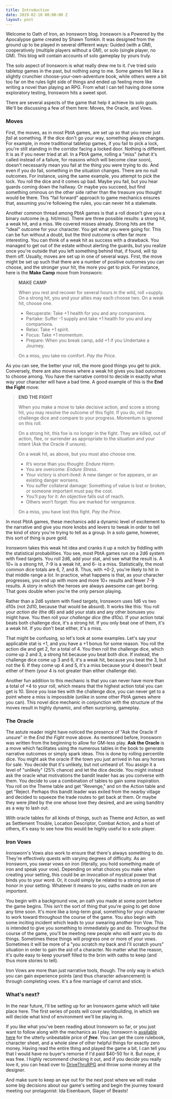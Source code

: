 ```yaml
---
title: Introduction
date: 2019-02-10 00:00:00 Z
layout: post
---
```


Welcome to Oath of Iron, an Ironsworn blog.  Ironsworn is a Powered by the Apocalypse game created by Shawn Tomkin. It was designed from the ground up to be played in several different ways: Guided (with a GM), cooperatively (multiple players without a GM), or solo (single player, no GM). This blog will contain accounts of solo gameplay by yours truly.

The solo aspect of Ironsworn is what really drew me to it. I've tried solo tabletop games in the past, but nothing *sang* to me. Some games felt like a slightly crunchier choose-your-own-adventure book, while others were a bit too far on the rules light side of things and ended up feeling more like writing a novel than playing an RPG.  From what I can tell having done some exploratory testing, Ironsworn hits a sweet spot.

There are several aspects of the game that help it achieve its solo goals.  We'll be discussing a few of them here: Moves, the Oracle, and Vows.

### Moves

First, the moves, as in most PbtA games, are set up so that you never just *fail* at something.
If the dice don't go your way, something always changes.
For example, in more traditional tabletop games, if you fail to pick a lock, you're still standing in the corridor facing a locked door.
Nothing is different.
It is as if you never tried at all.
In a PbtA game, rolling a "miss" (what it's called instead of a failure, for reasons which will become clear soon),
doesn't necessarily mean you fail at the thing you were trying to do.
And even if you do fail, something in the situation changes.
There are no null outcomes.
For instance, using the same example, you attempt to pick the lock.
You roll the dice and it comes up bad.
Maybe you fail, but you hear guards coming down the hallway.
Or maybe you succeed, but find something ominous on the other side rather than the treasure you thought would be there.
This "fail forward" approach to game mechanics ensures that, assuming you're following the rules, you can never hit a stalemate.

Another common thread among PbtA games is that a roll doesn't give you a binary outcome (e.g. hit/miss).
There are three possible results: a strong hit, a weak hit, and a miss.
We covered misses already.
Strong hits are the "ideal" outcome for your character.
You get what you were going for.
This can be fun without a doubt, but the third outcome is often far more interesting.
You can think of a weak hit as success with a drawback.
You managed to get out of the estate without alerting the guards, but you realize once you're outside that you left something behind that, if found, will tip them off.
Usually, moves are set up in one of several ways.
First, the move might be set up such that there are a number of positive outcomes you can choose, and the stronger your hit, the more you get to pick.
For instance, here is the **Make Camp** move from Ironsworn:

> **MAKE CAMP**
> 
> When you rest and recover for several hours in the wild, roll +supply. On a strong hit, you and your allies may each choose two. On a weak hit, choose one.
> 
> - Recuperate: Take +1 health for you and any companions.
> - Partake: Suffer -1 supply and take +1 health for you and any companions.
> - Relax: Take +1 spirit.
> - Focus: Take +1 momentum.
> - Prepare: When you break camp, add +1 if you Undertake a Journey.
>
> On a miss, you take no comfort. _Pay the Price_.

As you can see, the better your roll, the more good things you get to pick.
Conversely, there are also moves where a weak hit gives you bad outcomes to choose among.
You have the narrative control to decide in exactly what way your character will have a bad time.
A good example of this is the **End the Fight** move:

> **END THE FIGHT**
> 
> When you make a move to take decisive action, and score a strong hit, you may resolve the outcome of this fight. If you do, roll the challenge dice and compare to your progress. Momentum is ignored on this roll.
> 
> On a strong hit, this foe is no longer in the fight. They are killed, out of action, flee, or surrender as appropriate to the situation and your intent (Ask the Oracle if unsure).
> 
> On a weak hit, as above, but you must also choose one.
> - It’s worse than you thought: *Endure Harm*.
> - You are overcome: *Endure Stress*.
> - Your victory is short-lived: A new danger or foe appears, or an existing danger worsens.
> - You suffer collateral damage: Something of value is lost or broken, or someone important must pay the cost.
> - You’ll pay for it: An objective falls out of reach.
> - Others won’t forget: You are marked for vengeance.
>
> On a miss, you have lost this fight. *Pay the Price*.

In most PbtA games, these mechanics add a dynamic level of excitement to the narrative and give you more knobs and levers to tweak in order to tell the kind of story you're trying to tell as a group.
In a solo game, however, this sort of thing is pure gold.

Ironsworn takes this weak hit idea and cranks it up a notch by fiddling with the statistical probabilities.
You see, most PbtA games run on a 2d6 system with fixed targets.
You roll 2d6, add your stat, and see what the result is.
A 10+ is a strong hit, 7-9 is a weak hit, and 6- is a miss. Statistically, the most common dice totals are 6, 7, and 8.
Thus, with +0-2, you're likely to hit in that middle range a *lot*.
 In practice, what happens is that, as your character progresses, you end up with more and more 10+ results and fewer 7-9 results.
 A story in which the heroes are always awesome can get boring.
 That goes double when you're the only person playing.

Rather than a 2d6 system with fixed targets, Ironsworn uses 1d6 vs two d10s (not 2d10, because that would be absurd).
It works like this: You roll your *action die* (the d6) and add your stats and any other bonuses you might have.
You then roll your *challenge dice* (the d10s).
If your action total beats both challenge dice, it's a strong hit.
If you only beat one of them, it's a weak hit.
If you don't beat either, it's a miss.

That might be confusing, so let's look at some examples.
Let's say your applicable stat is +1, and you have a +1 bonus for some reason.
You roll the action die and get 2, for a total of 4.
You then roll the challenge dice, which come up 2 and 3, a strong hit because you beat both dice.
If instead, the challenge dice come up 3 and 6, it's a weak hit, because you beat the 3, but not the 6.
If they come up 4 and 5, it's a miss because your 4 doesn't beat either of them (your 4 is not greater than either challenge die).

Another fun addition to this mechanic is that you can never have more than a total of +4 to your roll, which means that the highest action total you can get is 10.
Since you lose ties with the challenge dice, you can never get to a point where a miss is impossible (unlike in some other PbtA games where you can).
This novel dice mechanic in conjunction with the structure of the moves result in highly dynamic, and often surprising, gameplay.

### The Oracle

The astute reader might have noticed the presence of "Ask the Oracle if unsure" in the *End the Fight* move above.
 As mentioned before, Ironsworn was written from the beginning to allow for GM-less play.
 **Ask the Oracle** is a move which facilitates using the numerous tables in the book to generate narrative outcomes or simply spark ideas.
 This is done by rolling percentile dice.
 You might ask the oracle if the town you just arrived in has any horses for sale.
 You decide that it's unlikely, but not unheard of.
 You assign it a level of "unlikely" (25% chance) and let the dice decide.
 You might instead ask the oracle what motivations the bandit leader has as you converse with them.
 You decide to use a combination of tables to gain some inspiration.
 You roll on the Theme table and get "Revenge," and on the Action table and get "Reject.
  Perhaps this bandit leader was exiled from the nearby village and decided to squeeze the trade routes to get back at them.
  Or maybe they were jilted by the one whose love they desired, and are using banditry as a way to lash out. 

With oracle tables for all kinds of things, such as Theme and Action, as well as Settlement Trouble, Location Descriptor, Combat Action, and a host of others, it's easy to see how this would be highly useful to a solo player.

### Iron Vows

Ironsworn's Vows also work to ensure that there's always something to do.
They're effectively quests with varying degrees of difficulty.
As an Ironsworn, you swear vows on iron (literally, you hold something made of iron and speak your vow).
Depending on what choices you make when creating your setting, this could be an invocation of mystical power that binds you to your word.
Or, it could simply be related to a strong sense of honor in your setting.
Whatever it means to you, oaths made on iron are *important*.  

You begin with a background vow, an oath you made at some point before the game begins.
This isn't the sort of thing that you're going to get done any time soon.
It's more like a long-term goal, something for your character to work toward throughout the course of the game.
You also begin with some inciting incident which leads to your swearing another Iron Vow.
This is intended to give you something to immediately go and do.
Throughout the course of the game, you'll be meeting new people who will want you to do things.
Sometimes these things will progress one or more of your vows.
Sometimes it will be more of a "you scratch my back and I'll scratch yours" situation in order to gain the aid of a character.
No matter what the reason, it's quite easy to keep yourself filled to the brim with oaths to keep (and thus more stories to tell).

Iron Vows are more than just narrative tools, though.
The only way in which you can gain experience points (and thus character advancement) is through completing vows.
It's a fine marriage of carrot and stick.

### What's next?

In the near future, I'll be setting up for an Ironsworn game which will take place here.
The first series of posts will cover worldbuilding, in which we will decide what kind of environment we'll be playing in.

If you like what you've been reading about Ironsworn so far, or you just want to follow along with the mechanics as I play, Ironsworn is [available here](https://ironswornrpg.com) for the utterly unbeatable price of ***free***.
You can get the core rulebook, character sheet, and a whole slew of other helpful things for exactly zero money.
Having read the entire thing and played the game a bit, I can tell you that I would have no buyer's remorse if I'd paid $40-50 for it.
But nope, it was free.
I highly recommend checking it out, and if you decide you really love it, you can head over to [DriveThruRPG](https://www.drivethrurpg.com/product/238369/Ironsworn?src=Zenith) and throw some money at the designer.

And make sure to keep an eye out for the next post where we will make some big decisions about our game's setting and begin the journey toward meeting our protagonist: Ida Eisenbaum, Slayer of Beasts!